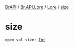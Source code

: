 [BrAPI](../../index.md) / [Br.API.Lore](../index.md) / [Lore](index.md) / [size](./size.md)

# size

`open val size: `[`Int`](https://kotlinlang.org/api/latest/jvm/stdlib/kotlin/-int/index.html)